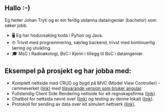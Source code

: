 ## Hallo :-)

Eg heiter Johan Tryti og er ein ferdig utdanna dataingeniør (bachelor) som søker jobb. 

- 🖥️ Eg har hoduvsakleg koda i Pyhon og Java.
- 🤓 Trivst med programmering, særleg backend, trivst med kontinuerlig læring og utvikling. 
- 🎓 MsC i Radioøkologi, BsC i Kjemi i tillegg til BsC i dataingeniør.

## Eksempel på prosjekt eg har jobba med:

- Komplett nettside med CRUD og bygd på MVC (Model View Controller) - rammeverket ([link](https://github.com/N4h0/Forum)) med [tilsvarande versjon som bruker angular](https://github.com/PetterHalsne/ForumAngularVersion).
- Fullstendig Client Side Rendering nettside for eit regnskapsfirma ([link](https://github.com/N4h0/Bachelor_Hosting)).
- Chatbot for nettsida nevnt over ([link](https://github.com/N4h0/ChatServer)) og testing av denne lokalt ([link](https://github.com/N4h0/Bachelor-AI-github)).
- Protokoll for sending av data over eit simulert nettverk [(link)](https://github.com/Miskiyu/Portfolio-2-DATA2410-DRTP). 

<!--
**N4h0/N4h0** is a ✨ _special_ ✨ repository because its `README.md` (this file) appears on your GitHub profile.

Here are some ideas to get you started:

- 🔭 I’m currently working on ...
- 🌱 I’m currently learning ...
- 👯 I’m looking to collaborate on ...
- 🤔 I’m looking for help with ...
- 💬 Ask me about ...
- 📫 How to reach me: ...
- 😄 Pronouns: ...
- ⚡ Fun fact: ...
-->
